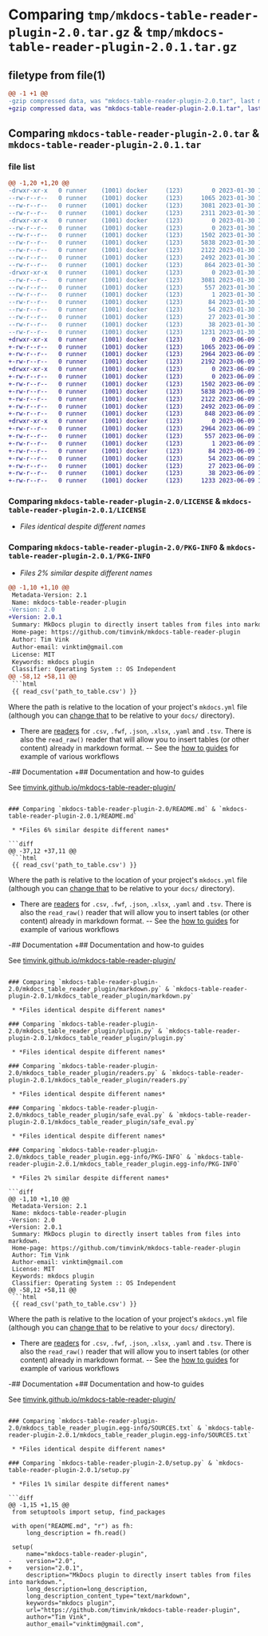 # Comparing `tmp/mkdocs-table-reader-plugin-2.0.tar.gz` & `tmp/mkdocs-table-reader-plugin-2.0.1.tar.gz`

## filetype from file(1)

```diff
@@ -1 +1 @@
-gzip compressed data, was "mkdocs-table-reader-plugin-2.0.tar", last modified: Mon Jan 30 13:25:31 2023, max compression
+gzip compressed data, was "mkdocs-table-reader-plugin-2.0.1.tar", last modified: Fri Jun  9 14:24:32 2023, max compression
```

## Comparing `mkdocs-table-reader-plugin-2.0.tar` & `mkdocs-table-reader-plugin-2.0.1.tar`

### file list

```diff
@@ -1,20 +1,20 @@
-drwxr-xr-x   0 runner    (1001) docker     (123)        0 2023-01-30 13:25:31.647221 mkdocs-table-reader-plugin-2.0/
--rw-r--r--   0 runner    (1001) docker     (123)     1065 2023-01-30 13:24:50.000000 mkdocs-table-reader-plugin-2.0/LICENSE
--rw-r--r--   0 runner    (1001) docker     (123)     3081 2023-01-30 13:25:31.647221 mkdocs-table-reader-plugin-2.0/PKG-INFO
--rw-r--r--   0 runner    (1001) docker     (123)     2311 2023-01-30 13:24:50.000000 mkdocs-table-reader-plugin-2.0/README.md
-drwxr-xr-x   0 runner    (1001) docker     (123)        0 2023-01-30 13:25:31.647221 mkdocs-table-reader-plugin-2.0/mkdocs_table_reader_plugin/
--rw-r--r--   0 runner    (1001) docker     (123)        0 2023-01-30 13:24:50.000000 mkdocs-table-reader-plugin-2.0/mkdocs_table_reader_plugin/__init__.py
--rw-r--r--   0 runner    (1001) docker     (123)     1502 2023-01-30 13:24:50.000000 mkdocs-table-reader-plugin-2.0/mkdocs_table_reader_plugin/markdown.py
--rw-r--r--   0 runner    (1001) docker     (123)     5838 2023-01-30 13:24:50.000000 mkdocs-table-reader-plugin-2.0/mkdocs_table_reader_plugin/plugin.py
--rw-r--r--   0 runner    (1001) docker     (123)     2122 2023-01-30 13:24:50.000000 mkdocs-table-reader-plugin-2.0/mkdocs_table_reader_plugin/readers.py
--rw-r--r--   0 runner    (1001) docker     (123)     2492 2023-01-30 13:24:50.000000 mkdocs-table-reader-plugin-2.0/mkdocs_table_reader_plugin/safe_eval.py
--rw-r--r--   0 runner    (1001) docker     (123)      864 2023-01-30 13:24:50.000000 mkdocs-table-reader-plugin-2.0/mkdocs_table_reader_plugin/utils.py
-drwxr-xr-x   0 runner    (1001) docker     (123)        0 2023-01-30 13:25:31.647221 mkdocs-table-reader-plugin-2.0/mkdocs_table_reader_plugin.egg-info/
--rw-r--r--   0 runner    (1001) docker     (123)     3081 2023-01-30 13:25:31.000000 mkdocs-table-reader-plugin-2.0/mkdocs_table_reader_plugin.egg-info/PKG-INFO
--rw-r--r--   0 runner    (1001) docker     (123)      557 2023-01-30 13:25:31.000000 mkdocs-table-reader-plugin-2.0/mkdocs_table_reader_plugin.egg-info/SOURCES.txt
--rw-r--r--   0 runner    (1001) docker     (123)        1 2023-01-30 13:25:31.000000 mkdocs-table-reader-plugin-2.0/mkdocs_table_reader_plugin.egg-info/dependency_links.txt
--rw-r--r--   0 runner    (1001) docker     (123)       84 2023-01-30 13:25:31.000000 mkdocs-table-reader-plugin-2.0/mkdocs_table_reader_plugin.egg-info/entry_points.txt
--rw-r--r--   0 runner    (1001) docker     (123)       54 2023-01-30 13:25:31.000000 mkdocs-table-reader-plugin-2.0/mkdocs_table_reader_plugin.egg-info/requires.txt
--rw-r--r--   0 runner    (1001) docker     (123)       27 2023-01-30 13:25:31.000000 mkdocs-table-reader-plugin-2.0/mkdocs_table_reader_plugin.egg-info/top_level.txt
--rw-r--r--   0 runner    (1001) docker     (123)       38 2023-01-30 13:25:31.647221 mkdocs-table-reader-plugin-2.0/setup.cfg
--rw-r--r--   0 runner    (1001) docker     (123)     1231 2023-01-30 13:24:50.000000 mkdocs-table-reader-plugin-2.0/setup.py
+drwxr-xr-x   0 runner    (1001) docker     (123)        0 2023-06-09 14:24:32.616880 mkdocs-table-reader-plugin-2.0.1/
+-rw-r--r--   0 runner    (1001) docker     (123)     1065 2023-06-09 14:23:54.000000 mkdocs-table-reader-plugin-2.0.1/LICENSE
+-rw-r--r--   0 runner    (1001) docker     (123)     2964 2023-06-09 14:24:32.616880 mkdocs-table-reader-plugin-2.0.1/PKG-INFO
+-rw-r--r--   0 runner    (1001) docker     (123)     2192 2023-06-09 14:23:54.000000 mkdocs-table-reader-plugin-2.0.1/README.md
+drwxr-xr-x   0 runner    (1001) docker     (123)        0 2023-06-09 14:24:32.616880 mkdocs-table-reader-plugin-2.0.1/mkdocs_table_reader_plugin/
+-rw-r--r--   0 runner    (1001) docker     (123)        0 2023-06-09 14:23:54.000000 mkdocs-table-reader-plugin-2.0.1/mkdocs_table_reader_plugin/__init__.py
+-rw-r--r--   0 runner    (1001) docker     (123)     1502 2023-06-09 14:23:54.000000 mkdocs-table-reader-plugin-2.0.1/mkdocs_table_reader_plugin/markdown.py
+-rw-r--r--   0 runner    (1001) docker     (123)     5838 2023-06-09 14:23:54.000000 mkdocs-table-reader-plugin-2.0.1/mkdocs_table_reader_plugin/plugin.py
+-rw-r--r--   0 runner    (1001) docker     (123)     2122 2023-06-09 14:23:54.000000 mkdocs-table-reader-plugin-2.0.1/mkdocs_table_reader_plugin/readers.py
+-rw-r--r--   0 runner    (1001) docker     (123)     2492 2023-06-09 14:23:54.000000 mkdocs-table-reader-plugin-2.0.1/mkdocs_table_reader_plugin/safe_eval.py
+-rw-r--r--   0 runner    (1001) docker     (123)      848 2023-06-09 14:23:54.000000 mkdocs-table-reader-plugin-2.0.1/mkdocs_table_reader_plugin/utils.py
+drwxr-xr-x   0 runner    (1001) docker     (123)        0 2023-06-09 14:24:32.616880 mkdocs-table-reader-plugin-2.0.1/mkdocs_table_reader_plugin.egg-info/
+-rw-r--r--   0 runner    (1001) docker     (123)     2964 2023-06-09 14:24:32.000000 mkdocs-table-reader-plugin-2.0.1/mkdocs_table_reader_plugin.egg-info/PKG-INFO
+-rw-r--r--   0 runner    (1001) docker     (123)      557 2023-06-09 14:24:32.000000 mkdocs-table-reader-plugin-2.0.1/mkdocs_table_reader_plugin.egg-info/SOURCES.txt
+-rw-r--r--   0 runner    (1001) docker     (123)        1 2023-06-09 14:24:32.000000 mkdocs-table-reader-plugin-2.0.1/mkdocs_table_reader_plugin.egg-info/dependency_links.txt
+-rw-r--r--   0 runner    (1001) docker     (123)       84 2023-06-09 14:24:32.000000 mkdocs-table-reader-plugin-2.0.1/mkdocs_table_reader_plugin.egg-info/entry_points.txt
+-rw-r--r--   0 runner    (1001) docker     (123)       54 2023-06-09 14:24:32.000000 mkdocs-table-reader-plugin-2.0.1/mkdocs_table_reader_plugin.egg-info/requires.txt
+-rw-r--r--   0 runner    (1001) docker     (123)       27 2023-06-09 14:24:32.000000 mkdocs-table-reader-plugin-2.0.1/mkdocs_table_reader_plugin.egg-info/top_level.txt
+-rw-r--r--   0 runner    (1001) docker     (123)       38 2023-06-09 14:24:32.616880 mkdocs-table-reader-plugin-2.0.1/setup.cfg
+-rw-r--r--   0 runner    (1001) docker     (123)     1233 2023-06-09 14:23:54.000000 mkdocs-table-reader-plugin-2.0.1/setup.py
```

### Comparing `mkdocs-table-reader-plugin-2.0/LICENSE` & `mkdocs-table-reader-plugin-2.0.1/LICENSE`

 * *Files identical despite different names*

### Comparing `mkdocs-table-reader-plugin-2.0/PKG-INFO` & `mkdocs-table-reader-plugin-2.0.1/PKG-INFO`

 * *Files 2% similar despite different names*

```diff
@@ -1,10 +1,10 @@
 Metadata-Version: 2.1
 Name: mkdocs-table-reader-plugin
-Version: 2.0
+Version: 2.0.1
 Summary: MkDocs plugin to directly insert tables from files into markdown.
 Home-page: https://github.com/timvink/mkdocs-table-reader-plugin
 Author: Tim Vink
 Author-email: vinktim@gmail.com
 License: MIT
 Keywords: mkdocs plugin
 Classifier: Operating System :: OS Independent
@@ -58,12 +58,11 @@
 ```html
 {{ read_csv('path_to_table.csv') }}
 ```
 
 Where the path is relative to the location of your project's `mkdocs.yml` file (although you can [change that](https://timvink.github.io/mkdocs-table-reader-plugin/options) to be relative to your `docs/` directory).
 
 - There are [readers](https://timvink.github.io/mkdocs-table-reader-plugin/readers/) for `.csv`, `.fwf`, `.json`, `.xlsx`, `.yaml` and `.tsv`. There is also the `read_raw()` reader that will allow you to insert tables (or other content) already in markdown format.
-- See the [how to guides](https://timvink.github.io/mkdocs-table-reader-plugin/howto/customize-tables/) for example of various workflows
 
-## Documentation
+## Documentation and how-to guides
 
 See [timvink.github.io/mkdocs-table-reader-plugin/](https://timvink.github.io/mkdocs-table-reader-plugin/)
```

### Comparing `mkdocs-table-reader-plugin-2.0/README.md` & `mkdocs-table-reader-plugin-2.0.1/README.md`

 * *Files 6% similar despite different names*

```diff
@@ -37,12 +37,11 @@
 ```html
 {{ read_csv('path_to_table.csv') }}
 ```
 
 Where the path is relative to the location of your project's `mkdocs.yml` file (although you can [change that](https://timvink.github.io/mkdocs-table-reader-plugin/options) to be relative to your `docs/` directory).
 
 - There are [readers](https://timvink.github.io/mkdocs-table-reader-plugin/readers/) for `.csv`, `.fwf`, `.json`, `.xlsx`, `.yaml` and `.tsv`. There is also the `read_raw()` reader that will allow you to insert tables (or other content) already in markdown format.
-- See the [how to guides](https://timvink.github.io/mkdocs-table-reader-plugin/howto/customize-tables/) for example of various workflows
 
-## Documentation
+## Documentation and how-to guides
 
 See [timvink.github.io/mkdocs-table-reader-plugin/](https://timvink.github.io/mkdocs-table-reader-plugin/)
```

### Comparing `mkdocs-table-reader-plugin-2.0/mkdocs_table_reader_plugin/markdown.py` & `mkdocs-table-reader-plugin-2.0.1/mkdocs_table_reader_plugin/markdown.py`

 * *Files identical despite different names*

### Comparing `mkdocs-table-reader-plugin-2.0/mkdocs_table_reader_plugin/plugin.py` & `mkdocs-table-reader-plugin-2.0.1/mkdocs_table_reader_plugin/plugin.py`

 * *Files identical despite different names*

### Comparing `mkdocs-table-reader-plugin-2.0/mkdocs_table_reader_plugin/readers.py` & `mkdocs-table-reader-plugin-2.0.1/mkdocs_table_reader_plugin/readers.py`

 * *Files identical despite different names*

### Comparing `mkdocs-table-reader-plugin-2.0/mkdocs_table_reader_plugin/safe_eval.py` & `mkdocs-table-reader-plugin-2.0.1/mkdocs_table_reader_plugin/safe_eval.py`

 * *Files identical despite different names*

### Comparing `mkdocs-table-reader-plugin-2.0/mkdocs_table_reader_plugin.egg-info/PKG-INFO` & `mkdocs-table-reader-plugin-2.0.1/mkdocs_table_reader_plugin.egg-info/PKG-INFO`

 * *Files 2% similar despite different names*

```diff
@@ -1,10 +1,10 @@
 Metadata-Version: 2.1
 Name: mkdocs-table-reader-plugin
-Version: 2.0
+Version: 2.0.1
 Summary: MkDocs plugin to directly insert tables from files into markdown.
 Home-page: https://github.com/timvink/mkdocs-table-reader-plugin
 Author: Tim Vink
 Author-email: vinktim@gmail.com
 License: MIT
 Keywords: mkdocs plugin
 Classifier: Operating System :: OS Independent
@@ -58,12 +58,11 @@
 ```html
 {{ read_csv('path_to_table.csv') }}
 ```
 
 Where the path is relative to the location of your project's `mkdocs.yml` file (although you can [change that](https://timvink.github.io/mkdocs-table-reader-plugin/options) to be relative to your `docs/` directory).
 
 - There are [readers](https://timvink.github.io/mkdocs-table-reader-plugin/readers/) for `.csv`, `.fwf`, `.json`, `.xlsx`, `.yaml` and `.tsv`. There is also the `read_raw()` reader that will allow you to insert tables (or other content) already in markdown format.
-- See the [how to guides](https://timvink.github.io/mkdocs-table-reader-plugin/howto/customize-tables/) for example of various workflows
 
-## Documentation
+## Documentation and how-to guides
 
 See [timvink.github.io/mkdocs-table-reader-plugin/](https://timvink.github.io/mkdocs-table-reader-plugin/)
```

### Comparing `mkdocs-table-reader-plugin-2.0/mkdocs_table_reader_plugin.egg-info/SOURCES.txt` & `mkdocs-table-reader-plugin-2.0.1/mkdocs_table_reader_plugin.egg-info/SOURCES.txt`

 * *Files identical despite different names*

### Comparing `mkdocs-table-reader-plugin-2.0/setup.py` & `mkdocs-table-reader-plugin-2.0.1/setup.py`

 * *Files 1% similar despite different names*

```diff
@@ -1,15 +1,15 @@
 from setuptools import setup, find_packages
 
 with open("README.md", "r") as fh:
     long_description = fh.read()
 
 setup(
     name="mkdocs-table-reader-plugin",
-    version="2.0",
+    version="2.0.1",
     description="MkDocs plugin to directly insert tables from files into markdown.",
     long_description=long_description,
     long_description_content_type="text/markdown",
     keywords="mkdocs plugin",
     url="https://github.com/timvink/mkdocs-table-reader-plugin",
     author="Tim Vink",
     author_email="vinktim@gmail.com",
```


